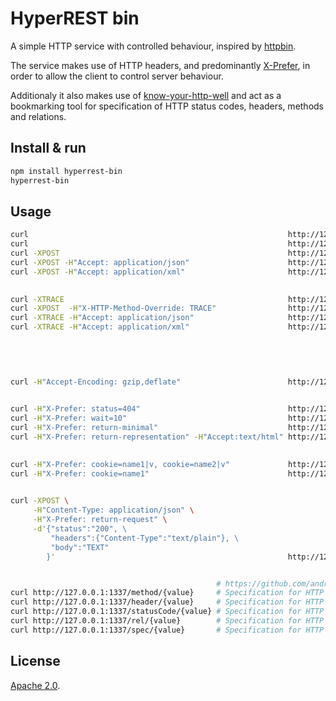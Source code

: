 # HyperREST bin

A simple HTTP service with controlled behaviour, inspired by [httpbin](https://github.com/kennethreitz/httpbin).

The service makes use of HTTP headers, and predominantly [X-Prefer](http://tools.ietf.org/html/draft-snell-http-prefer-18), in order to allow the client to control server behaviour.

Additionaly it also makes use of [know-your-http-well](https://github.com/andreineculau/know-your-http-well) and act as a bookmarking tool for specification of HTTP status codes, headers, methods and relations.


## Install & run

```bash
npm install hyperrest-bin
hyperrest-bin                                                                         # or PORT=1337 hyperrest-bin
```


## Usage

```bash
curl                                                          http://127.0.0.1:1337   # README.md
curl                                                          http://127.0.0.1:1337/* # README.md on any path
curl -XPOST                                                   http://127.0.0.1:1337   # README.md
curl -XPOST -H"Accept: application/json"                      http://127.0.0.1:1337   # JSON TRACE
curl -XPOST -H"Accept: application/xml"                       http://127.0.0.1:1337   # XML TRACE

                                                                                      # TRACE, METHOD OVERRIDE
curl -XTRACE                                                  http://127.0.0.1:1337   # message/http TRACE
curl -XPOST  -H"X-HTTP-Method-Override: TRACE"                http://127.0.0.1:1337   # message/http TRACE still
curl -XTRACE -H"Accept: application/json"                     http://127.0.0.1:1337   # JSON TRACE
curl -XTRACE -H"Accept: application/xml"                      http://127.0.0.1:1337   # XML TRACE

                                                                                      # ORIGINATING IP
                                                                                      # see response

                                                                                      # GZIP/DEFLATE
curl -H"Accept-Encoding: gzip,deflate"                        http://127.0.0.1:1337   # GZIP README.md

                                                                                      # PREFER (as per registered preferences)
curl -H"X-Prefer: status=404"                                 http://127.0.0.1:1337   # 404 Not Found
curl -H"X-Prefer: wait=10"                                    http://127.0.0.1:1337   # wait 10 seconds, then README.md
curl -H"X-Prefer: return-minimal"                             http://127.0.0.1:1337   # 200 OK, but no README.md
curl -H"X-Prefer: return-representation" -H"Accept:text/html" http://127.0.0.1:1337   # return README.md by force

                                                                                      # PREFER (as per extensions of preferences)
curl -H"X-Prefer: cookie=name1|v, cookie=name2|v"             http://127.0.0.1:1337   # set cookies "name1" and "name2"
curl -H"X-Prefer: cookie=name1"                               http://127.0.0.1:1337   # delete cookie "name1"

                                                                                      # PREFER response as defined in the request body
curl -XPOST \
     -H"Content-Type: application/json" \
     -H"X-Prefer: return-request" \
     -d'{"status":"200", \
         "headers":{"Content-Type":"text/plain"}, \
         "body":"TEXT"
        }'                                                    http://127.0.0.1:1337   # return 200, etc.


                                              # https://github.com/andreineculau/know-your-http-well
curl http://127.0.0.1:1337/method/{value}     # Specification for HTTP Status Code
curl http://127.0.0.1:1337/header/{value}     # Specification for HTTP Header
curl http://127.0.0.1:1337/statusCode/{value} # Specification for HTTP Method
curl http://127.0.0.1:1337/rel/{value}        # Specification for HTTP Relation
curl http://127.0.0.1:1337/spec/{value}       # Specification for HTTP AnyOfTheAbove (I feel lucky mode)
```


## License

[Apache 2.0](LICENSE).
